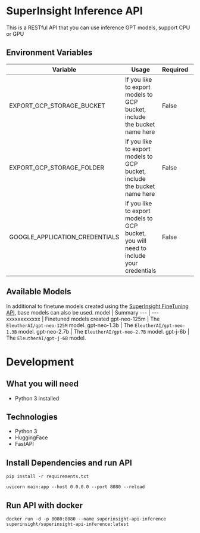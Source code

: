 # SuperInsight Inference API
This is a RESTful API that you can use inference GPT models, support CPU or GPU


## Environment Variables 
Variable | Usage | Required | Default
--- | --- | --- | ---
EXPORT_GCP_STORAGE_BUCKET | If you like to export models to GCP bucket, include the bucket name here | False | None
EXPORT_GCP_STORAGE_FOLDER | If you like to export models to GCP bucket, include the bucket name here | False | None
GOOGLE_APPLICATION_CREDENTIALS | If you like to export models to GCP bucket, you will need to include your credentials | False | None

## Available Models
In additional to finetune models created using the [SuperInsight FineTuning API](https://github.com/superinsight/superinsight-api-finetuning), base models can also be used.
model | Summary
--- | ---
xxxxxxxxxxxx | Finetuned models created 
gpt-neo-125m | The `EleutherAI/gpt-neo-125M` model.
gpt-neo-1.3b | The `EleutherAI/gpt-neo-1.3B` model.
gpt-neo-2.7b  | The `EleutherAI/gpt-neo-2.7B` model.
gpt-j-6b | The `EleutherAI/gpt-j-6B` model.

# Development

## What you will need
* Python 3 installed

## Technologies
* Python 3
* HuggingFace
* FastAPI

## Install Dependencies and run API
```
pip install -r requirements.txt
```
```
uvicorn main:app --host 0.0.0.0 --port 8080 --reload
```

## Run API with docker
```
docker run -d -p 8080:8080 --name superinsight-api-inference superinsight/superinsight-api-inference:latest
```